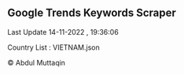 

## Google Trends Keywords Scraper 
 
Last Update 14-11-2022 , 19:36:06

Country List :
VIETNAM.json



© Abdul Muttaqin 
